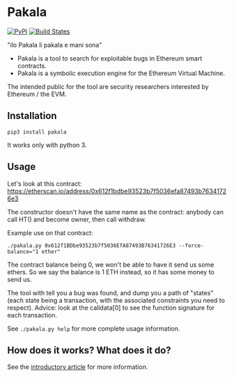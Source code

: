 Pakala
======

[![PyPI](https://badge.fury.io/py/pakala.svg)](https://pypi.python.org/pypi/pakala)
[![Build States](https://circleci.com/gh/palkeo/pakala.svg?style=svg)](https://circleci.com/gh/palkeo/pakala)

"ilo Pakala li pakala e mani sona"

* Pakala is a tool to search for exploitable bugs in Ethereum smart contracts.
* Pakala is a symbolic execution engine for the Ethereum Virtual Machine.

The intended public for the tool are security researchers interested by Ethereum / the EVM.

Installation
------------

```
pip3 install pakala
```

It works only with python 3.

Usage
-----

Let's look at this contract: https://etherscan.io/address/0x612f1bdbe93523b7f5036efa87493b76341726e3

The constructor doesn't have the same name as the contract: anybody can call HT() and become owner,
then call withdraw.

Example use on that contract:

```
./pakala.py 0x612f1BDbe93523b7f5036EfA87493B76341726E3 --force-balance="1 ether"
```

The contract balance being 0, we won't be able to have it send us some ethers. So
we say the balance is 1 ETH instead, so it has some money to send us.

The tool with tell you a bug was found, and dump you a path of "states" (each state
being a transaction, with the associated constraints you need to respect).
Advice: look at the calldata[0] to see the function signature for each transaction.

See ``./pakala.py help`` for more complete usage information.

How does it works? What does it do?
-----------------------------------

See the [introductory article](https://www.palkeo.com/projets/ethereum/pakala.html) for more information.
